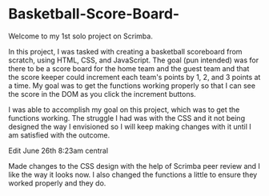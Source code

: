 # Basketball-Score-Board-

Welcome to my 1st solo project on Scrimba. 

In this project, I was tasked with creating a basketball scoreboard from scratch, using HTML, CSS, and JavaScript. The goal (pun intended) was for there to be a score board for the home team and the guest team and that the score keeper could increment each team's points by 1, 2, and 3 points at a time. My goal was to get the functions working properly so that I can see the score in the DOM as you click the increment buttons. 

I was able to accomplish my goal on this project, which was to get the functions working. The struggle I had was with the CSS and it not being designed the way I envisioned so I will keep making changes with it until I am satisfied with the outcome. 

Edit June 26th 8:23am central

Made changes to the CSS design with the help of Scrimba peer review and I like the way it looks now. I also changed the functions a little to ensure they worked properly and they do. 